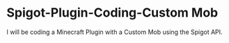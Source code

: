# Spigot-Plugin-Coding-Custom Mob


I will be coding a Minecraft Plugin with a Custom Mob using the Spigot API.
